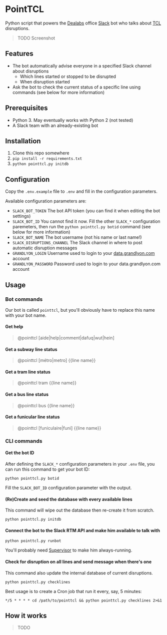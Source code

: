 # PointTCL

Python script that powers the [Dealabs](https://www.dealabs.com/) office [Slack](https://slack.com/) bot who talks about
[TCL](http://www.tcl.fr/) disruptions.

> TODO Screenshot

## Features

  - The bot automatically advise everyone in a specified Slack channel about disruptions
    - Which lines started or stopped to be disrupted
    - When disruption started
  - Ask the bot to check the current status of a specific line using commands (see below for more information)

## Prerequisites

  - Python 3. May eventually works with Python 2 (not tested)
  - A Slack team with an already-existing bot

## Installation

  1. Clone this repo somewhere
  2. `pip install -r requirements.txt`
  3. `python pointtcl.py initdb`

## Configuration

Copy the `.env.example` file to `.env` and fill in the configuration parameters.

Available configuration parameters are:

  - `SLACK_BOT_TOKEN` The bot API token (you can find it when editing the bot settings)
  - `SLACK_BOT_ID` You cannot find it now. Fill the other `SLACK_*` configuration paremeters, then run the `python pointtcl.py botid` command (see below for more information)
  - `SLACK_BOT_NAME` The bot username (not his name or last name!)
  - `SLACK_DISRUPTIONS_CHANNEL` The Slack channel in where to post automatic disruption messages
  - `GRANDLYON_LOGIN` Username used to login to your [data.grandlyon.com](data.grandlyon.com) account
  - `GRANDLYON_PASSWORD` Password used to login to your data.grandlyon.com account

## Usage

### Bot commands

Our bot is called `pointtcl`, but you'll obviously have to replace this name with your bot name.

#### Get help

> @pointtcl [aide|help|comment|dafuq|wut|hein]

#### Get a subway line status

> @pointtcl [métro|metro] {{line name}}

#### Get a tram line status

> @pointtcl tram {{line name}}

#### Get a bus line status

> @pointtcl bus {{line name}}

#### Get a funicular line status

> @pointtcl [funiculaire|funi] {{line name}}

### CLI commands

#### Get the bot ID

After defining the `SLACK_*` configuration parameters in your `.env` file, you can run this command to get your bot ID:

```
python pointtcl.py botid
```

Fill the `SLACK_BOT_ID` configuration parameter with the output.

#### (Re)Create and seed the database with every available lines

This command will wipe out the database then re-create it from scratch.

```
python pointtcl.py initdb
```

#### Connect the bot to the Slack RTM API and make him available to talk with

```
python pointtcl.py runbot
```

You'll probably need [Supervisor](http://supervisord.org/) to make him always-running.

#### Check for disruption on all lines and send message when there's one

This command also update the internal database of current disruptions.

```
python pointtcl.py checklines
```

Best usage is to create a Cron job that run it every, say, 5 minutes:

```
*/5 * * * * cd /path/to/pointtcl && python pointtcl.py checklines 2>&1
```

## How it works

> TODO
